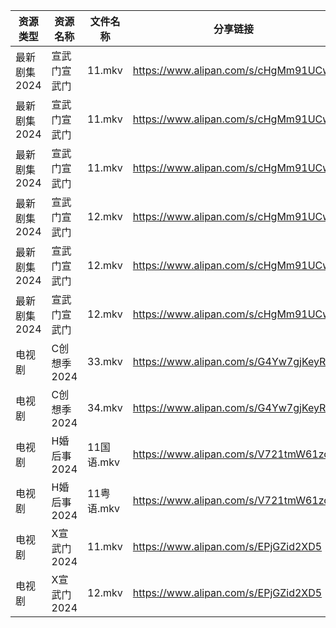 | 资源类型     | 资源名称     | 文件名称     | 分享链接                                 | 更新时间                |
| -------- | -------- | -------- | ------------------------------------ | ------------------- |
| 最新剧集2024 | 宣武门宣武门   | 11.mkv   | https://www.alipan.com/s/cHgMm91UCwf | 2024-03-12 00:06:07 |
| 最新剧集2024 | 宣武门宣武门   | 11.mkv   | https://www.alipan.com/s/cHgMm91UCwf | 2024-03-12 00:06:16 |
| 最新剧集2024 | 宣武门宣武门   | 11.mkv   | https://www.alipan.com/s/cHgMm91UCwf | 2024-03-12 00:06:37 |
| 最新剧集2024 | 宣武门宣武门   | 12.mkv   | https://www.alipan.com/s/cHgMm91UCwf | 2024-03-12 00:06:06 |
| 最新剧集2024 | 宣武门宣武门   | 12.mkv   | https://www.alipan.com/s/cHgMm91UCwf | 2024-03-12 00:06:16 |
| 最新剧集2024 | 宣武门宣武门   | 12.mkv   | https://www.alipan.com/s/cHgMm91UCwf | 2024-03-12 00:06:37 |
| 电视剧      | C创想季2024 | 33.mkv   | https://www.alipan.com/s/G4Yw7gjKeyR | 2024-03-12 00:05:08 |
| 电视剧      | C创想季2024 | 34.mkv   | https://www.alipan.com/s/G4Yw7gjKeyR | 2024-03-12 00:05:08 |
| 电视剧      | H婚后事2024 | 11国语.mkv | https://www.alipan.com/s/V721tmW61zo | 2024-03-12 00:05:19 |
| 电视剧      | H婚后事2024 | 11粤语.mkv | https://www.alipan.com/s/V721tmW61zo | 2024-03-12 00:05:19 |
| 电视剧      | X宣武门2024 | 11.mkv   | https://www.alipan.com/s/EPjGZid2XD5 | 2024-03-12 00:05:37 |
| 电视剧      | X宣武门2024 | 12.mkv   | https://www.alipan.com/s/EPjGZid2XD5 | 2024-03-12 00:05:36 |
